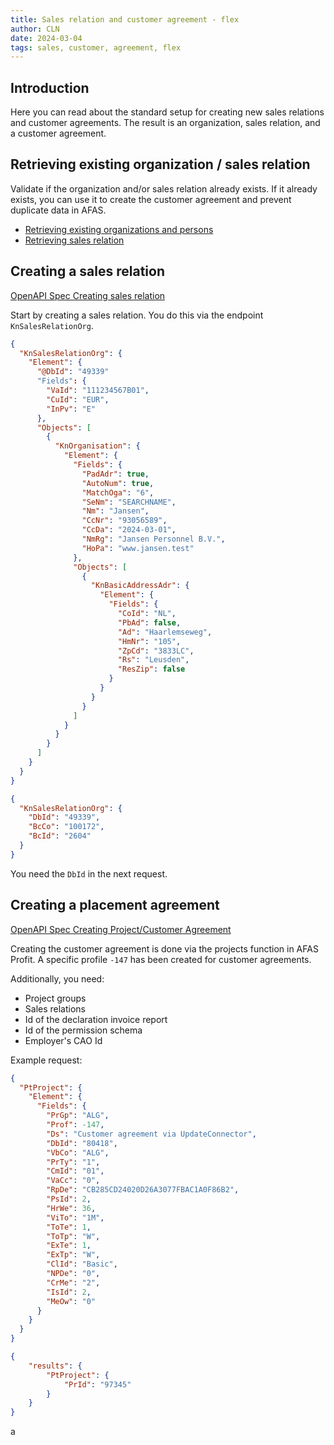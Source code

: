 ```yaml
---
title: Sales relation and customer agreement - flex
author: CLN
date: 2024-03-04
tags: sales, customer, agreement, flex
---
```


## Introduction 

Here you can read about the standard setup for creating new sales relations and customer agreements. The result is an organization, sales relation, and a customer agreement.

## Retrieving existing organization / sales relation

Validate if the organization and/or sales relation already exists. If it already exists, you can use it to create the customer agreement and prevent duplicate data in AFAS.

- [Retrieving existing organizations and persons](../../apidoc/en/Organisaties%20en%20personen#get-/connectors/Profit_OrgPer)
- [Retrieving sales relation](../../apidoc/en/Mutaties#get-/connectors/Profit_Debtor)

## Creating a sales relation

[OpenAPI Spec Creating sales relation](../../apidoc/en/Organisaties%20en%20personen#post-/connectors/KnSalesRelationOrg)

Start by creating a sales relation. You do this via the endpoint `KnSalesRelationOrg`.

```json POST KnSalesRelationOrg body
{
  "KnSalesRelationOrg": {
    "Element": {
      "@DbId": "49339"
      "Fields": {
        "VaId": "111234567B01",
        "CuId": "EUR",
        "InPv": "E"
      },
      "Objects": [
        {
          "KnOrganisation": {
            "Element": {
              "Fields": {
                "PadAdr": true,
                "AutoNum": true,
                "MatchOga": "6",
                "SeNm": "SEARCHNAME",
                "Nm": "Jansen",
                "CcNr": "93056589",
                "CcDa": "2024-03-01",
                "NmRg": "Jansen Personnel B.V.",
                "HoPa": "www.jansen.test"
              },
              "Objects": [
                {
                  "KnBasicAddressAdr": {
                    "Element": {
                      "Fields": {
                        "CoId": "NL",
                        "PbAd": false,
                        "Ad": "Haarlemseweg",
                        "HmNr": "105",
                        "ZpCd": "3833LC",
                        "Rs": "Leusden",
                        "ResZip": false
                      }
                    }
                  }
                }
              ]
            }
          }
        }
      ]
    }
  }
}
```

```json HTTP 201 Response body
{
  "KnSalesRelationOrg": {
    "DbId": "49339",
    "BcCo": "100172",
    "BcId": "2604"
  }
}
```

You need the `DbId` in the next request.

## Creating a placement agreement

[OpenAPI Spec Creating Project/Customer Agreement](../../apidoc/en/Projecten%20en%20nacalculatie#post-/connectors/PtProject)

Creating the customer agreement is done via the projects function in AFAS Profit. A specific profile `-147` has been created for customer agreements.

Additionally, you need:

- Project groups
- Sales relations 
- Id of the declaration invoice report
- Id of the permission schema
- Employer's CAO Id

Example request:

```json POST PtProject body
{
  "PtProject": {
    "Element": {
      "Fields": {
        "PrGp": "ALG",
        "Prof": -147,
        "Ds": "Customer agreement via UpdateConnector",
        "DbId": "80418",
        "VbCo": "ALG",
        "PrTy": "1",
        "CmId": "01",
        "VaCc": "0",
        "RpDe": "CB285CD24020D26A3077FBAC1A0F86B2",
        "PsId": 2,
        "HrWe": 36,
        "ViTo": "1M", 
        "ToTe": 1,
        "ToTp": "W",
        "ExTe": 1,
        "ExTp": "W",
        "ClId": "Basic",
        "NPDe": "0",
        "CrMe": "2",
        "IsId": 2,
        "MeOw": "0"
      }
    }
  }
}
```

```json HTTP 201 Response body
{
    "results": {
        "PtProject": {
            "PrId": "97345"
        }
    }
}
```
a
